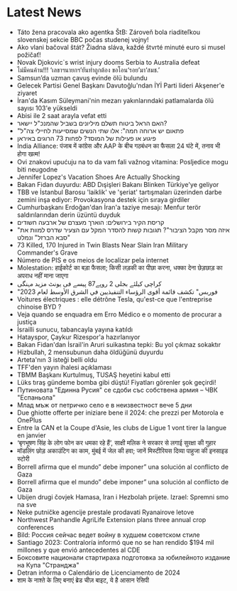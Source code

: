 # Latest News
-  Táto žena pracovala ako agentka ŠtB: Zároveň bola riaditeľkou slovenskej sekcie BBC počas studenej vojny!
-  Ako vlani bačoval štát? Žiadna sláva, každé štvrté minuté euro si musel požičať!
-  Novak Djokovic`s wrist injury dooms Serbia to Australia defeat
-  ไม่มีคนค้าน!!! ‘เลขาฯนายกฯ’ยันทำถูกต้อง ขอโอน‘รอย’มา‘สมช.’
-  Samsun’da uzman çavuş evinde ölü bulundu
-  Gelecek Partisi Genel Başkanı Davutoğlu'ndan İYİ Parti lideri Akşener'e ziyaret
-  İran'da Kasım Süleymani'nin mezarı yakınlarındaki patlamalarda ölü sayısı 103'e yükseldi
-  Abisi ile 2 saat arayla vefat etti
-  האם הראל ביטוח תשלם מיליונים בשביל שהמנכ"ל יישאר?
-  "פתאום יש ארוחה חמה": אלו שתי הנשים שמסייעות לחיילי צה"ל
-  פיגוע או פעילות של המוסד? לפחות 73 הרוגים באיראן
-  India Alliance: पंजाब में कांग्रेस और AAP के बीच गठबंधन का फैसला 24 घंटे में, तनाव भी होगा खत्म!
-  Ovi znakovi upućuju na to da vam fali važnog vitamina: Posljedice mogu biti neugodne
-  Jennifer Lopez's Vacation Shoes Are Actually Shocking
-  Bakan Fidan duyurdu: ABD Dışişleri Bakanı Blinken Türkiye'ye geliyor
-  TBB ve İstanbul Barosu 'laiklik' ve 'şeriat' tartışmaları üzerinden darbe zemini inşa ediyor: Provokasyona destek için sıraya girdiler
-  Cumhurbaşkanı Erdoğan'dan İran'a taziye mesajı: Menfur terör saldırılarından derin üzüntü duyduk
-  קריסת הקיר בירושלים: הוארך מעצרם של ארבעה חשודים
-  "איזה מסר מקבל הציבור"? תגובות קשות להסדר המקל עם הצעיר שדרס למוות את "סבא הברזל" ונמלט
-  73 Killed, 170 Injured in Twin Blasts Near Slain Iran Military Commander's Grave
-  Número de PIS e os meios de localizar pela internet
-  Molestation: हाईकोर्ट का बड़ा फैसला; किसी लड़की का पीछा करना, धक्का देना छेड़छाड़ का अपराध नहीं माना जाएगा
-  کراچی کیلئے بجلی 2 روپے87 پیسے فی یونٹ مزید مہنگی
-  "فوربس" تكشف قائمة أقوى الرؤساء التنفيذيين في الشرق الأوسط لعام 2023
-  Voitures électriques : elle détrône Tesla, qu'est-ce que l'entreprise chinoise BYD ?
-  Veja quando se enquadra em Erro Médico e o momento de procurar a justiça
-  İsrailli sunucu, tabancayla yayına katıldı
-  Hatayspor, Çaykur Rizespor'a hazırlanıyor
-  Bakan Fidan'dan İsrail'in Aruri suikastına tepki: Bu yol çıkmaz sokaktır
-  Hizbullah, 2 mensubunun daha öldüğünü duyurdu
-  Arteta'nın 3 isteği belli oldu
-  TFF'den yayın ihalesi açıklaması
-  TBMM Başkanı Kurtulmuş, TUSAŞ heyetini kabul etti
-  Lüks tıraş gündeme bomba gibi düştü! Fiyatları görenler şok geçirdi!
-  Путиновата "Единна Русия" се сдоби със собствена армия – ЧВК "Еспаньола"
-  Млад мъж от петричко село е в неизвестност вече 5 дни
-  Due ghiotte offerte per iniziare bene il 2024: che prezzi per Motorola e OnePlus
-  Entre la CAN et la Coupe d'Asie, les clubs de Ligue 1 vont tirer la langue en janvier
-  ‘बृगभूषण सिंह के लोग फोन कर धमका रहे हैं’, साक्षी मलिक ने सरकार से लगाई सुरक्षा की गुहार
-  मॉडलिंग छोड़ अकाउंटिग का काम, मुंबई में जेल की हवा; जानें मिस्टीरियस दिव्या पाहुजा की इनसाइड स्टोरी
-  Borrell afirma que el mundo” debe imponer” una solución al conflicto de Gaza
-  Borrell afirma que el mundo” debe imponer” una solución al conflicto de Gaza
-  Ubijen drugi čovjek Hamasa, Iran i Hezbolah prijete. Izrael: Spremni smo na sve
-  Neke putničke agencije prestale prodavati Ryanairove letove
-  Northwest Panhandle AgriLife Extension plans three annual crop conferences
-  Bild: Россия сейчас ведет войну в худшем советском стиле
-  Santiago 2023: Contraloría informó que no se han rendido $194 mil millones y que envió antecedentes al CDE
-  Боксовите национали стартираха подготовка за юбилейното издание на Купа "Странджа"
-  Detran informa o Calendário de Licenciamento de 2024
-  शाम के नाश्ते के लिए बनाएं ब्रेड चीज़ बाइट, ये है आसान रेसिपी
